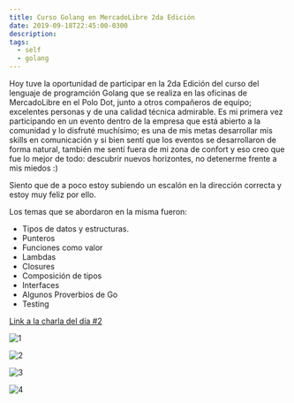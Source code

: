 ```yaml
---
title: Curso Golang en MercadoLibre 2da Edición
date: 2019-09-18T22:45:00-0300
description:
tags:
  - self
  - golang
---
```



Hoy tuve la oportunidad de participar en la 2da Edición del curso del lenguaje
de programción Golang que se realiza en las oficinas de MercadoLibre en el Polo
Dot, junto a otros compañeros de equipo; excelentes personas y de una calidad
técnica admirable. Es mi primera vez participando en un evento dentro de la
empresa que está abierto a la comunidad y lo disfruté muchísimo; es una de mis
metas desarrollar mis skills en comunicación y si bien sentí que los eventos se
desarrollaron de forma natural, también me sentí fuera de mi zona de confort y
eso creo que fue lo mejor de todo: descubrir nuevos horizontes, no detenerme
frente a mis miedos :)

Siento que de a poco estoy subiendo un escalón en la dirección correcta y estoy
muy feliz por ello.

Los temas que se abordaron en la misma fueron:

* Tipos de datos y estructuras.
* Punteros
* Funciones como valor
* Lambdas
* Closures
* Composición de tipos
* Interfaces
* Algunos Proverbios de Go
* Testing

[Link a la charla del día #2](https://go-talks.appspot.com/github.com/mercadolibre/golang-tutorial-public/go-talks/public_workshop_2019_spring/go-day2.slide#1)

![1](/assets/golang-2019/1.jpeg)

![2](/assets/golang-2019/2.jpeg)

![3](/assets/golang-2019/3.jpeg)

![4](/assets/golang-2019/4.jpeg)
